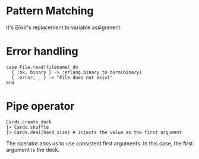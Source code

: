 # Pattern Matching

It's Elixir's replacement to variable assignment.

# Error handling

```
case File.read(filename) do
  { :ok, binary } -> :erlang.binary_to_term(binary)
  { :error, _ } -> "File does not exist"
end
```

# Pipe operator

```
Cards.create_deck
|> Cards.shuffle
|> Cards.deal(hand_size) # injects the value as the first argument
```

The operator asks us to use consistent first arguments. In this case, the first argument is the deck.
